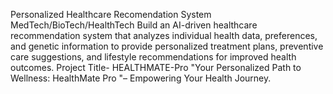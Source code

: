 Personalized Healthcare Recomendation System
MedTech/BioTech/HealthTech
Build an AI-driven healthcare recommendation system that analyzes individual health data, preferences, and genetic information to provide personalized treatment plans, preventive care suggestions, and lifestyle recommendations for improved health outcomes.
Project Title- HEALTHMATE-Pro
"Your Personalized Path to Wellness: HealthMate Pro "– Empowering Your Health Journey.
